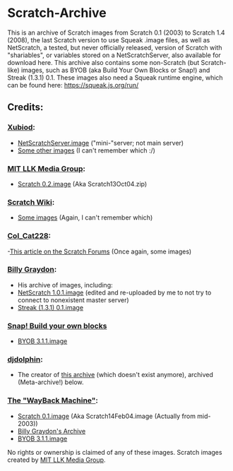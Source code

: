 # Scratch-Archive
This is an archive of Scratch images from Scratch 0.1 (2003) to Scratch 1.4 (2008), the last Scratch version to use Squeak .image files, as well as NetScratch, a tested, but never officially released, version of Scratch with "shariables", or variables stored on a NetScratchServer, also available for download here. This archive also contains some non-Scratch (but Scratch-like) images, such as BYOB (aka Build Your Own Blocks or Snap!) and Streak (1.3.1) 0.1. These images also need a Squeak runtime engine, which can be found here: https://squeak.js.org/run/

## Credits:
### [Xubiod](https://github.com/xubiod):
- [NetScratchServer.image](https://github.com/xubiod/scratch-archive/blob/master/NetScratchServer.image) ("mini-"server; not main server)  
- [Some other images](https://github.com/xubiod/scratch-archive) (I can't remember which :/)
### [MIT LLK Media Group](https://llk.media.mit.edu/):  
- [Scratch 0.2.image](https://llk.media.mit.edu/courses/software/scratch/mas714Scratch-old.html) (Aka Scratch13Oct04.zip)
### [Scratch Wiki](https://en.scratch-wiki.info/):
- [Some images](https://en.scratch-wiki.info/wiki/Development_of_Scratch_1.0) (Again, I can't remember which)
### [Col_Cat228](https://scratch.mit.edu/users/Col_Cat228/):
-[This article on the Scratch Forums](https://scratch.mit.edu/discuss/topic/409440/?page=1) (Once again, some images)
### [Billy Graydon](http://web.archive.org/web/20100903075459/http://streak.t35.com/downloads.html):  
- His archive of images, including:  
- [NetScratch 1.0.1.image](http://www.mediafire.com/file/kon4yzmiwod/NetScratch_1.0.1.image/file) (edited and re-uploaded by me to not try to connect to nonexistent master server)
- [Streak (1.3.1) 0.1.image](http://www.mediafire.com/file/jybhzzenznd/Streak%25281.3.1%25290.1.image/file)  
### [Snap! Build your own blocks](snap.berkeley.edu)
- [BYOB 3.1.1.image](https://web.archive.org/web/20130424072729/http://snap.berkeley.edu/BYOB_3_1_1_110519_w_changes.zip)
### [djdolphin](https://scratch.mit.edu/users/djdolphin/):
- The creator of [this archive](archive.glitch.pizza) (which doesn't exist anymore), archived (Meta-archive!) below.
### [The "WayBack Machine"](https://web.archive.org/):  
- [Scratch 0.1.image](https://web.archive.org/web/20190518015744/http://archive.glitch.pizza/mods/Scratch14Feb04.image) (Aka Scratch14Feb04.image (Actually from mid-2003))  
- [Billy Graydon's Archive](http://web.archive.org/web/20100903075459/http://streak.t35.com/downloads.html)
- [BYOB 3.1.1.image](https://web.archive.org/web/20130424072729/http://snap.berkeley.edu/BYOB_3_1_1_110519_w_changes.zip)  

No rights or ownership is claimed of any of these images. Scratch images created by [MIT LLK Media Group](https://llk.media.mit.edu/).

